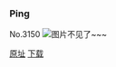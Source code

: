 ### Ping
No.3150
![图片不见了~~~](https://imgs.xkcd.com/comics/ping.png)

[原址](https://xkcd.com//3150) [下载](https://imgs.xkcd.com/comics/ping.png)

